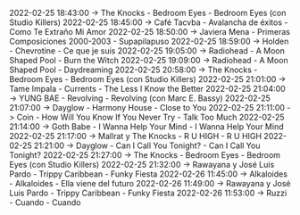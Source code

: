 2022-02-25 18:43:00 -> The Knocks - Bedroom Eyes - Bedroom Eyes (con Studio Killers)
2022-02-25 18:45:00 -> Café Tacvba - Avalancha de éxitos - Como Te Extraño Mi Amor
2022-02-25 18:50:00 -> Javiera Mena - Primeras Composiciones 2000-2003 - Supapilapuso
2022-02-25 18:59:00 -> Holden - Chevrotine - Ce que je suis
2022-02-25 19:05:00 -> Radiohead - A Moon Shaped Pool - Burn the Witch
2022-02-25 19:09:00 -> Radiohead - A Moon Shaped Pool - Daydreaming
2022-02-25 20:58:00 -> The Knocks - Bedroom Eyes - Bedroom Eyes (con Studio Killers)
2022-02-25 21:01:00 -> Tame Impala - Currents - The Less I Know the Better
2022-02-25 21:04:00 -> YUNG BAE - Revolving - Revolving (con Marc E. Bassy)
2022-02-25 21:07:00 -> Dayglow - Harmony House - Close to You
2022-02-25 21:11:00 -> Coin - How Will You Know If You Never Try - Talk Too Much
2022-02-25 21:14:00 -> Goth Babe - I Wanna Help Your Mind - I Wanna Help Your Mind
2022-02-25 21:17:00 -> Mallrat y The Knocks - R U HIGH - R U HIGH
2022-02-25 21:21:00 -> Dayglow - Can I Call You Tonight? - Can I Call You Tonight?
2022-02-25 21:27:00 -> The Knocks - Bedroom Eyes - Bedroom Eyes (con Studio Killers)
2022-02-25 21:32:00 -> Rawayana y José Luis Pardo - Trippy Caribbean - Funky Fiesta
2022-02-26 11:45:00 -> Alkaloides - Alkaloides - Ella viene del futuro
2022-02-26 11:49:00 -> Rawayana y José Luis Pardo - Trippy Caribbean - Funky Fiesta
2022-02-26 11:53:00 -> Ruzzi - Cuando - Cuando
